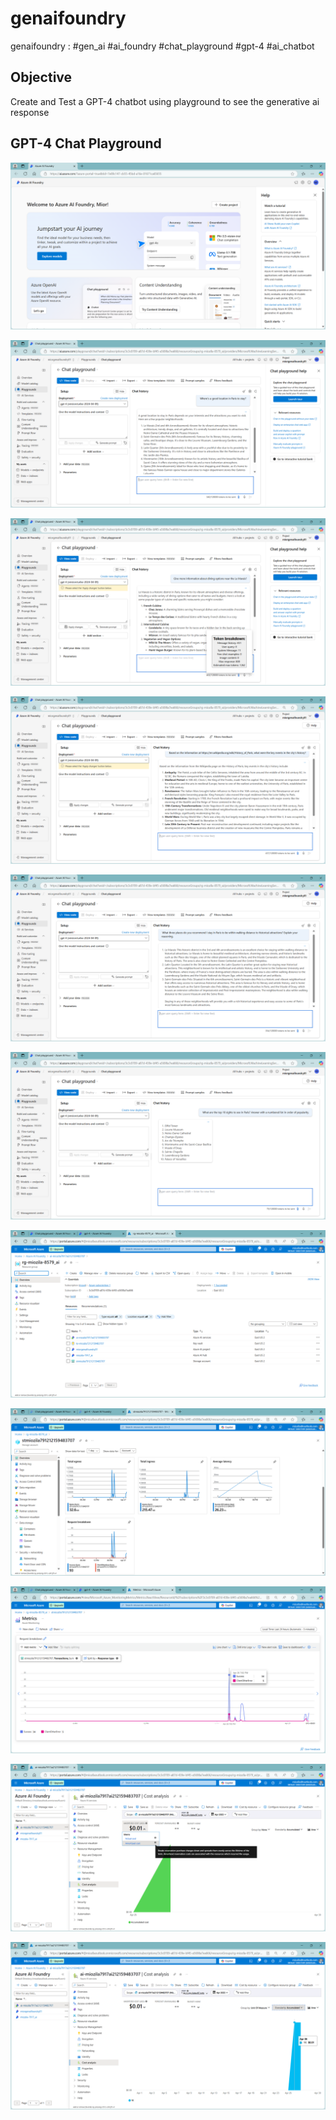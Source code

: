 # genaifoundry
genaifoundry : #gen_ai #ai_foundry #chat_playground #gpt-4 #ai_chatbot

## Objective
Create and Test a GPT-4 chatbot using playground to see the generative ai response  

## GPT-4 Chat Playground

![Screenshot_genaifoundry001](./media/genaifoundry001.png)

![Screenshot_genaifoundry002](./media/genaifoundry002.png)

![Screenshot_genaifoundry003](./media/genaifoundry003.png)

![Screenshot_genaifoundry004](./media/genaifoundry004.png)

![Screenshot_genaifoundry005](./media/genaifoundry005.png)

![Screenshot_genaifoundry006](./media/genaifoundry006.png)

![Screenshot_genaifoundry007](./media/genaifoundry007.png)

![Screenshot_genaifoundry008](./media/genaifoundry008.png)

![Screenshot_genaifoundry009](./media/genaifoundry009.png)

![Screenshot_genaifoundry010](./media/genaifoundry010.png)

![Screenshot_genaifoundry011](./media/genaifoundry011.png)


